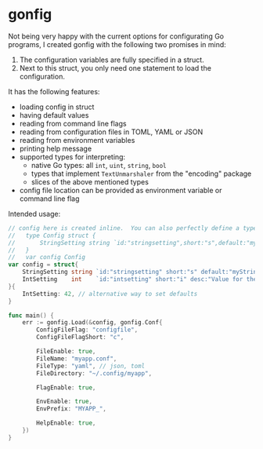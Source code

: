 gonfig
======

Not being very happy with the current options for configurating Go programs, 
I created gonfig with the following two promises in mind:

1. The configuration variables are fully specified in a struct.
2. Next to this struct, you only need one statement to load the configuration.

It has the following features:

- loading config in struct
- having default values
- reading from command line flags
- reading from configuration files in TOML, YAML or JSON
- reading from environment variables
- printing help message
- supported types for interpreting:
  - native Go types: all `int`, `uint`, `string`, `bool`
  - types that implement `TextUnmarshaler` from the "encoding" package
  - slices of the above mentioned types
- config file location can be provided as environment variable or command line 
  flag

Intended usage:

```go
// config here is created inline.  You can also perfectly define a type for it:
//   type Config struct {
//       StringSetting string `id:"stringsetting",short:"s",default:"myString!",desc:"Value for the string"`
//   }
//   var config Config
var config = struct{
	StringSetting string `id:"stringsetting" short:"s" default:"myString!" desc:"Value for the string"`
	IntSetting    int    `id:"intsetting" short:"i" desc:"Value for the int"`
}{
	IntSetting: 42, // alternative way to set defaults
}

func main() {
	err := gonfig.Load(&config, gonfig.Conf{
		ConfigFileFlag: "configfile",
		ConfigFileFlagShort: "c",

		FileEnable: true,
		FileName: "myapp.conf",
		FileType: "yaml", // json, toml
		FileDirectory: "~/.config/myapp",

		FlagEnable: true,

		EnvEnable: true,
		EnvPrefix: "MYAPP_",

		HelpEnable: true,
	})
}
```
